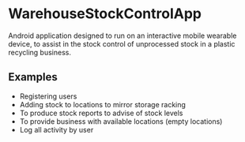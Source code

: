 # WarehouseStockControlApp

Android application designed to run on an interactive mobile wearable device, to assist in the stock control of unprocessed stock in a plastic recycling business.

## Examples

- Registering users
- Adding stock to locations to mirror storage racking
- To produce stock reports to advise of stock levels
- To provide business with available locations (empty locations)
- Log all activity by user

